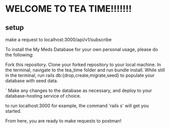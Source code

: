 # WELCOME TO TEA TIME!!!!!!! 

## setup 

make a request to localhost:3000/api/v1/subscribe


To install the My Meds Database for your own personal usage, please do the following:

Fork this repository.
Clone your forked repository to your local machine.
In the terminal, navigate to the tea_time folder and run bundle install.
While still in the terminal, run rails db:{drop,create,migrate,seed} to populate your database with seed data.

`
Make any changes to the database as necessary, and deploy to your database-hosting service of choice.

to run localhost:3000 for example, the command 'rails s' will get you started. 

From here, you are ready to make requests to postman! 


